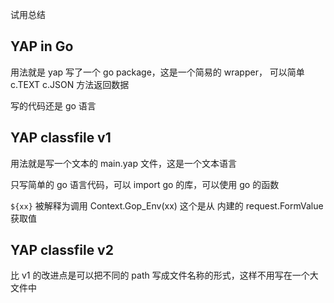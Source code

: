 
试用总结


## YAP in Go 

用法就是 yap 写了一个 go package，这是一个简易的 wrapper， 可以简单 c.TEXT c.JSON 方法返回数据

写的代码还是 go 语言

## YAP classfile v1 

用法就是写一个文本的 main.yap 文件，这是一个文本语言

只写简单的 go 语言代码，可以 import go 的库，可以使用 go 的函数

`${xx}` 被解释为调用 Context.Gop_Env(xx) 这个是从 内建的 request.FormValue 获取值

## YAP classfile v2

比 v1 的改进点是可以把不同的 path 写成文件名称的形式，这样不用写在一个大文件中